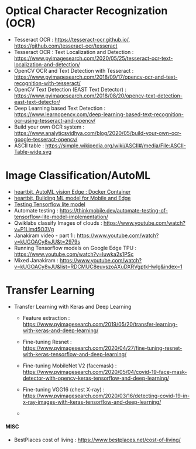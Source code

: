 # Optical Character Recognization (OCR)
- Tesseract OCR : https://tesseract-ocr.github.io/, https://github.com/tesseract-ocr/tesseract
- Tesseract OCR : Text Localization and Detection : https://www.pyimagesearch.com/2020/05/25/tesseract-ocr-text-localization-and-detection/
- OpenCV OCR and Text Detection with Tesseract : https://www.pyimagesearch.com/2018/09/17/opencv-ocr-and-text-recognition-with-tesseract/
- OpenCV Text Detection (EAST Text Detector) : https://www.pyimagesearch.com/2018/08/20/opencv-text-detection-east-text-detector/
- Deep Learning based Text Detection : https://www.learnopencv.com/deep-learning-based-text-recognition-ocr-using-tesseract-and-opencv/
- Build your own OCR system : https://www.analyticsvidhya.com/blog/2020/05/build-your-own-ocr-google-tesseract-opencv/
- ASCII table : https://simple.wikipedia.org/wiki/ASCII#/media/File:ASCII-Table-wide.svg

# Image Classification/AutoML
- [heartbit, AutoML vision Edge : Docker Container](https://heartbeat.fritz.ai/automl-vision-edge-deploying-and-running-tensorflow-models-using-docker-containers-18336f78c4f7)
- [heartbit, Building ML model for Mobile and Edge](https://heartbeat.fritz.ai/automl-vision-edge-build-machine-learning-models-for-mobile-and-edge-devices-in-hours-a2a3030dfa0e)
- [Testing Tensorflow lite model](https://medium.com/towards-artificial-intelligence/testing-tensorflow-lite-image-classification-model-e9c0100d8de3)
- Automate testing : https://thinkmobile.dev/automate-testing-of-tensorflow-lite-model-implementation/
- Qwiklabs classify Images of clouds : https://www.youtube.com/watch?v=P1Limd5O3Vg
- Janakiram video - part 1 : https://www.youtube.com/watch?v=kUGOACy8vJU&t=2979s
- Running Tensorflow models on Google Edge TPU : https://www.youtube.com/watch?v=luwka2s1PSc
- Mixed Janakiram : https://www.youtube.com/watch?v=kUGOACy8vJU&list=RDCMUC8euvszoAXuDXRVgptkHwIg&index=1

# Transfer Learning
- Transfer Learning with Keras and Deep Learning
  - Feature extraction : https://www.pyimagesearch.com/2019/05/20/transfer-learning-with-keras-and-deep-learning/
  - Fine-tuning Resnet : https://www.pyimagesearch.com/2020/04/27/fine-tuning-resnet-with-keras-tensorflow-and-deep-learning/
  - Fine-tuning MobileNet V2 (facemask) : https://www.pyimagesearch.com/2020/05/04/covid-19-face-mask-detector-with-opencv-keras-tensorflow-and-deep-learning/
  - Fine-tuning VGG16 (chest X-ray) : https://www.pyimagesearch.com/2020/03/16/detecting-covid-19-in-x-ray-images-with-keras-tensorflow-and-deep-learning/
  
  - 
  

#### MISC
- BestPlaces cost of living : https://www.bestplaces.net/cost-of-living/




